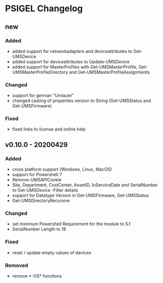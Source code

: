 # PSIGEL Changelog

## new

### Added

* added support for networkadapters and deviceattributes to Get-UMSDevice
* added support for deviceattributes to Update-UMSDevice
* added support for MasterProfiles with Get-UMSMasterProfile, Get-UMSMasterProfileDirectory and Get-UMSMasterProfileAssignments

### Changed

* support for german "Umlaute"
* changed casting of properties version to String (Get-UMSStatus and Get-UMSFirmware)

### Fixed

* fixed links to license and online help

## v0.10.0 - 20200429

### Added

* cross platform support (Windows, Linux, MacOS)
* support for Powershell 7
* Remove-UMSAPICookie
* Site, Department, CostCenter, AssetID, InServiceDate and SerialNumber to Get-UMSDevice -Filter details
* support for Datatype Version in Get-UMSFirmware, Get-UMSStatus
* Get-UMSDirectoryRecursive

### Changed

* set minimum Powershell Requirement for the module to 5.1
* SerialNumber Length to 18

### Fixed

* reset / update empty values of devices

### Removed

* remove \*-OS\* functions
